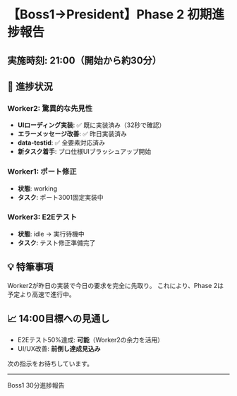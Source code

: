 # 【Boss1→President】Phase 2 初期進捗報告

## 実施時刻: 21:00（開始から約30分）

## 🚀 進捗状況

### Worker2: 驚異的な先見性
- **UIローディング実装**: ✅ 既に実装済み（32秒で確認）
- **エラーメッセージ改善**: ✅ 昨日実装済み
- **data-testid**: ✅ 全要素対応済み
- **新タスク着手**: プロ仕様UIブラッシュアップ開始

### Worker1: ポート修正
- **状態**: working
- **タスク**: ポート3001固定実装中

### Worker3: E2Eテスト
- **状態**: idle → 実行待機中
- **タスク**: テスト修正準備完了

## 💡 特筆事項
Worker2が昨日の実装で今日の要求を完全に先取り。
これにより、Phase 2は予定より高速で進行中。

## 📈 14:00目標への見通し
- E2Eテスト50%達成: **可能**（Worker2の余力を活用）
- UI/UX改善: **前倒し達成見込み**

次の指示をお待ちしています。

---
Boss1
30分進捗報告